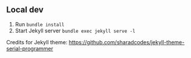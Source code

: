 ## Local dev
1. Run
   `bundle install`
2. Start Jekyll server
   `bundle exec jekyll serve -l`

Credits for Jekyll theme: https://github.com/sharadcodes/jekyll-theme-serial-programmer
